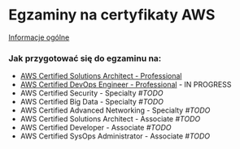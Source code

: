 # Egzaminy na certyfikaty AWS

[Informacje ogólne](./informacje-ogolne.md)

### Jak przygotować się do egzaminu na:
- [AWS Certified Solutions Architect - Professional](./materials/AWS_Certified_Solutions_Architect_Professional/aws_csap.md)
- [AWS Certified DevOps Engineer - Professional](./materials/AWS_Certified_DevOps_Engineer/aws_devops.md) - IN PROGRESS
- AWS Certified Security - Specialty *#TODO*
- AWS Certified Big Data - Specialty *#TODO*
- AWS Certified Advanced Networking - Specialty *#TODO*
- AWS Certified Solutions Architect - Associate *#TODO*
- AWS Certified Developer - Associate *#TODO*
- AWS Certified SysOps Administrator - Associate *#TODO*
